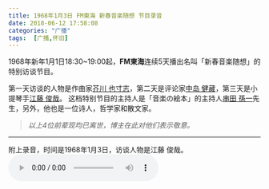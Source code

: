```yaml
---
title: 1968年1月3日 FM東海 新春音楽随想 节目录音
date: 2018-06-12 17:58:08
categories: "广播"
tags:  [广播,怀旧]
---
```

1968年新年1月1日18:30~19:00起，**FM東海**连续5天播出名叫「新春音楽随想」的特别访谈节目。

第一天访谈的人物是作曲家[芥川 也寸志](https://en.wikipedia.org/wiki/Yasushi_Akutagawa)，第二天是评论家[中岛 健藏](https://ja.wikipedia.org/wiki/中島健蔵)，第三天是小提琴手[江藤 俊哉](https://en.wikipedia.org/wiki/Toshiya_Eto)。
这档特别节目的主持人是「音楽の絵本」的主持人[串田 孫一](https://ja.wikipedia.org/wiki/串田孫一)先生，另外，他也是一位诗人，哲学家和散文家。

<!--more-->

> *以上4位前辈现均已离世，博主在此对他们表示敬意。*

---

附上录音，时间是1968年1月3日，访谈人物是江藤 俊哉。
<audio src="https://cdn-media.ibcl.us/FMTokai-19680103NewYearMusic_20180612/1.mp3" controls="controls"></audio>